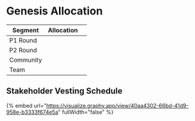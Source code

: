 # Genesis Allocation

<table><thead><tr><th>Segment</th><th>Allocation</th><th data-hidden></th></tr></thead><tbody><tr><td>P1 Round</td><td></td><td></td></tr><tr><td>P2 Round</td><td></td><td></td></tr><tr><td>Community</td><td></td><td></td></tr><tr><td>Team</td><td></td><td></td></tr></tbody></table>

## Stakeholder Vesting Schedule

{% embed url="https://visualize.graphy.app/view/40aa4302-66bd-41d9-958e-b3333f674e5a" fullWidth="false" %}
